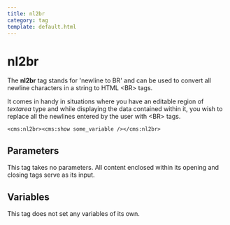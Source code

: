 ```yaml
---
title: nl2br
category: tag
template: default.html
---
```


# nl2br

The **nl2br** tag stands for 'newline to BR' and can be used to convert all newline characters in a string to HTML &lt;BR&gt; tags.

It comes in handy in situations where you have an editable region of _textarea_ type and while displaying the data contained within it, you wish to replace all the newlines entered by the user with &lt;BR&gt; tags.

```
<cms:nl2br><cms:show some_variable /></cms:nl2br>
```

## Parameters

This tag takes no parameters. All content enclosed within its opening and closing tags serve as its input.

## Variables

This tag does not set any variables of its own.
